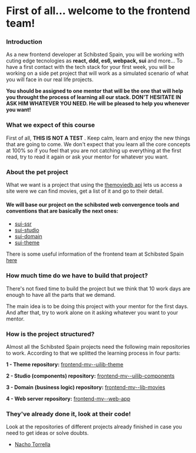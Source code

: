 # First of all... welcome to the frontend team!

### Introduction
As a new frontend developer at Schibsted Spain, you will be working with cuting edge tecnologies as **react, ddd, es6, webpack, sui** and more... To have a first contact with the tech stack for your first week, you will be working on a side pet project that will work as a simulated scenario of what you will face in our real life projects.

**You should be assigned to one mentor that will be the one that will help you throught the process of learning all our stack. DON'T HESITATE IN ASK HIM WHATEVER YOU NEED. He will be pleased to help you whenever you want!**

### What we expect of this course

First of all, **THIS IS NOT A TEST** . Keep calm, learn and enjoy the new things that are going to come. We don't expect that you learn all the core concepts at 100% so if you feel that you are not catching up everything at the first read, try to read it again or ask your mentor for whatever you want.

### About the pet project

What we want is a project that using the [themoviedb api](https://www.themoviedb.org/documentation/api) lets us access a site were we can find movies, get a list of it and go to their detail.

#### We will base our project on the schibsted web convergence tools and conventions that are basically the next ones:

- [sui-ssr](https://github.com/SUI-Components/sui/tree/master/packages/sui-ssr)
- [sui-studio](https://github.com/SUI-Components/sui/tree/master/packages/sui-studio)
- [sui-domain](https://github.com/SUI-Components/sui/tree/master/packages/sui-domain)
- [sui-theme](https://github.com/SUI-Components/sui-theme)

There is some useful information of the frontend team at Schibsted Spain [here](https://confluence.schibsted.io/display/ST/Frontend)

### How much time do we have to build that project?

There's not fixed time to build the project but we think that 10 work days are enough to have all the parts that we demand.

The main idea is to be doing this project with your mentor for the first days. And after that, try to work alone on it asking whatever you want to your mentor.

### How is the project structured?

Almost all the Schibsted Spain projects need the following main repositories to work. According to that we splitted the learning process in four parts:

**1 - Theme repository:** [frontend-mv--uilib-theme](https://github.schibsted.io/scmspain/frontend-all--pet-project/tree/master/1-frontend-mv--uilib-theme)

**2 - Studio (components) repository:** [frontend-mv--uilib-components](https://github.schibsted.io/scmspain/frontend-all--pet-project/tree/master/2-frontend-mv--uilib-components)

**3 - Domain (business logic) repository:** [frontend-mv--lib-movies](https://github.schibsted.io/scmspain/frontend-all--pet-project/tree/master/3-frontend-mv--lib-movies)

**4 - Web server repository:** [frontend-mv--web-app](https://github.schibsted.io/scmspain/frontend-all--pet-project/tree/master/4-frontend-mv--web-app)

### They've already done it, look at their code!

Look at the repositories of different projects already finished in case you need to get ideas or solve doubts.

- [Nacho Torrella](https://github.schibsted.io/ignacio-torrella)
      





